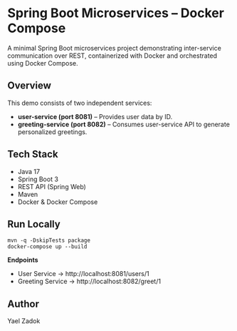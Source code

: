 # Spring Boot Microservices – Docker Compose

A minimal Spring Boot microservices project demonstrating inter-service communication over REST, containerized with Docker and orchestrated using Docker Compose.

## Overview
This demo consists of two independent services:
- **user-service (port 8081)** – Provides user data by ID.  
- **greeting-service (port 8082)** – Consumes user-service API to generate personalized greetings.

## Tech Stack
- Java 17  
- Spring Boot 3  
- REST API (Spring Web)  
- Maven  
- Docker & Docker Compose

## Run Locally
```
mvn -q -DskipTests package
docker-compose up --build
```

**Endpoints**
- User Service → http://localhost:8081/users/1  
- Greeting Service → http://localhost:8082/greet/1

## Author
Yael Zadok
